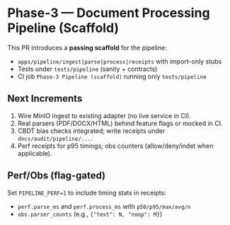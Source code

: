 # Phase-3 — Document Processing Pipeline (Scaffold)

This PR introduces a **passing scaffold** for the pipeline:
- `apps/pipeline/ingest|parse|process|receipts` with import-only stubs
- Tests under `tests/pipeline` (sanity + contracts)
- CI job `Phase-3 Pipeline (scaffold)` running only `tests/pipeline`

## Next Increments
1) Wire MinIO ingest to existing adapter (no live service in CI).
2) Real parsers (PDF/DOCX/HTML) behind feature flags or mocked in CI.
3) CBDT bias checks integrated; write receipts under `docs/audit/pipeline/...`.
4) Perf receipts for p95 timings; obs counters (allow/deny/indet when applicable).

## Perf/Obs (flag-gated)

Set `PIPELINE_PERF=1` to include timing stats in receipts:
- `perf.parse_ms` and `perf.process_ms` with `p50/p95/max/avg/n`
- `obs.parser_counts` (e.g., `{"text": N, "noop": M}`)
